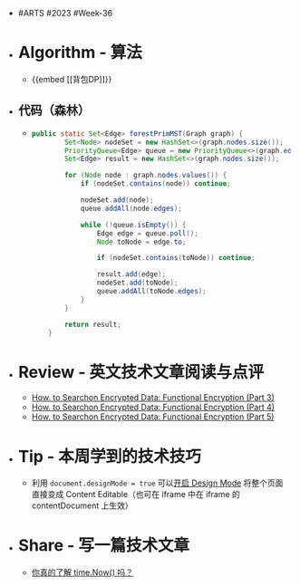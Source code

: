 - #ARTS #2023 #Week-36
- # Algorithm - 算法
	- {{embed [[背包DP]]}}
- ## 代码（森林）
	- ```java
	  public static Set<Edge> forestPrimMST(Graph graph) {
	          Set<Node> nodeSet = new HashSet<>(graph.nodes.size());
	          PriorityQueue<Edge> queue = new PriorityQueue<>(graph.edges.size(), Comparator.comparingInt(e -> e.weight));
	          Set<Edge> result = new HashSet<>(graph.nodes.size());
	  
	          for (Node node : graph.nodes.values()) {
	              if (nodeSet.contains(node)) continue;
	  
	              nodeSet.add(node);
	              queue.addAll(node.edges);
	  
	              while (!queue.isEmpty()) {
	                  Edge edge = queue.poll();
	                  Node toNode = edge.to;
	  
	                  if (nodeSet.contains(toNode)) continue;
	  
	                  result.add(edge);
	                  nodeSet.add(toNode);
	                  queue.addAll(toNode.edges);
	              }
	          }
	  
	          return result;
	      }
	  ```
- # Review - 英文技术文章阅读与点评
	- [How. to Searchon Encrypted Data: Functional Encryption (Part 3)](https://esl.cs.brown.edu/blog/how-to-search-on-encrypted-data-functional-encryption-part-3/)
	- [How. to Searchon Encrypted Data: Functional Encryption (Part 4)](https://esl.cs.brown.edu/blog/how-to-search-on-encrypted-data-functional-encryption-part-4/)
	- [How. to Searchon Encrypted Data: Functional Encryption (Part 5)](https://esl.cs.brown.edu/blog/how-to-search-on-encrypted-data-functional-encryption-part-5/)
- # Tip - 本周学到的技术技巧
	- 利用 `document.designMode = true` 可以[开启 Design Mode](https://developer.mozilla.org/en-US/docs/Web/API/Document/designMode) 将整个页面直接变成 Content Editable（也可在 iframe 中在 iframe 的 contentDocument 上生效）
- # Share - 写一篇技术文章
	- [你真的了解 time.Now() 吗？](https://articles.singee.me/golang-time)
